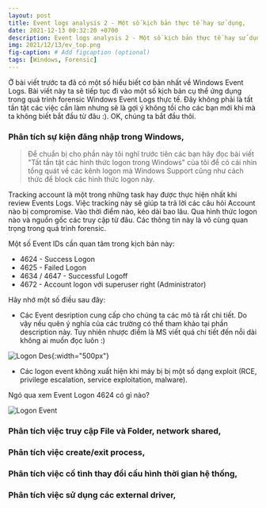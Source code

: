 ```yaml
---
layout: post
title: Event logs analysis 2 - Một số kịch bản thực tế hay sử dụng,
date: 2021-12-13 00:32:20 +0700
description: Event logs analysis 2 - Một số kịch bản thực tế hay sử dụng,
img: 2021/12/13/ev_top.png
fig-caption: # Add figcaption (optional)
tags: [Windows, Forensic]
---
```


Ở bài viết trước ta đã có một số hiểu biết cơ bản nhất về Windows Event Logs. Bài viết này ta sẽ tiếp tục đi vào một số kịch bản cụ thể ứng dụng trong quá trình forensic Windows Event Logs thực tế. Đây không phải là tất tần tật các việc cần làm nhưng sẽ là gợi ý không tồi cho các bạn mới khi mà ta không biết bắt đầu từ đâu :). OK, chúng ta bắt đầu thôi.

### Phân tích sự kiện đăng nhập trong Windows,

> Để chuẩn bị cho phần này tôi nghĩ trước tiên các bạn hãy đọc bài viết "Tất tần tật các hình thức logon trong Windows" của tôi để có cái nhìn tổng quát về các kênh logon mà Windows Support cũng như cách thức để block các hình thức logon này.

Tracking account là một trong những task hay được thực hiện nhất khi review Events Logs. Việc tracking này sẽ giúp ta trả lời các câu hỏi Account nào bị compromise. Vào thời điểm nào, kéo dài bao lâu. Qua hình thức logon nào và nguồn gốc các truy cập từ đâu. Các thông tin này là vô cùng quan trọng trong quá trình forensic.

Một số Event IDs cần quan tâm trong kịch bản này:

* 4624 - Success Logon
* 4625 - Failed Logon
* 4634 / 4647 - Successful Logoff
* 4672 - Account logon với superuser right (Administrator)

Hãy nhớ một số điều sau đây:

* Các Event desription cung cấp cho chúng ta các mô tả rất chi tiết. Do vậy nếu quên ý nghía của các trường có thể tham khảo tại phần description này. Tuy nhiên nhược điểm là MS viết quá chi tiết đến nỗi dài không ai muốn đọc luôn :)

![Logon Des]( {{site.url}}/assets/img/2021/12/14/logon_des.PNG){:width="500px"}

* Các logon event không xuất hiện khi máy bị bị một số dạng exploit (RCE, privilege escalation, service exploitation, malware).  

Ngó qua xem Event Logon 4624 có gì nào?

![Logon Event]( {{site.url}}/assets/img/2021/12/14/logon_event.PNG)


### Phân tích việc truy cập File và Folder, network shared,

### Phân tích việc create/exit process,

### Phân tích việc cố tình thay đổi cấu hình thời gian hệ thống,

### Phân tích việc sử dụng các external driver,